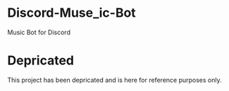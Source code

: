 # Discord-Muse_ic-Bot
 Music Bot for Discord

# Depricated
This project has been depricated and is here for reference purposes only.